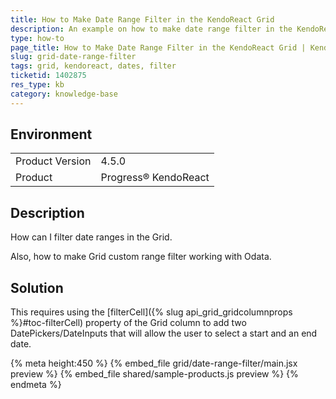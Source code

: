 ```yaml
---
title: How to Make Date Range Filter in the KendoReact Grid
description: An example on how to make date range filter in the KendoReact Grid.
type: how-to
page_title: How to Make Date Range Filter in the KendoReact Grid | KendoReact Grid
slug: grid-date-range-filter
tags: grid, kendoreact, dates, filter
ticketid: 1402875
res_type: kb
category: knowledge-base
---
```


## Environment

<table>
	<tbody>
		<tr>
			<td>Product Version</td>
			<td>4.5.0</td>
		</tr>
		<tr>
			<td>Product</td>
			<td>Progress® KendoReact</td>
		</tr>
	</tbody>
</table>


## Description

How can I filter date ranges in the Grid.

Also, how to make Grid custom range filter working with Odata.

## Solution

This requires using the [filterCell]({% slug api_grid_gridcolumnprops %}#toc-filterCell) property of the Grid column to add two DatePickers/DateInputs that will allow the user to select a start and an end date.

{% meta height:450 %}
{% embed_file grid/date-range-filter/main.jsx preview %}
{% embed_file shared/sample-products.js preview %}
{% endmeta %}
